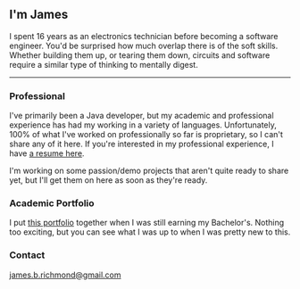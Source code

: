 ## I'm James

I spent 16 years as an electronics technician before becoming a software engineer. 
You'd be surprised how much overlap there is of the soft skills.
Whether building them up, or tearing them down, circuits and software require a similar type of thinking to mentally digest.

***

### Professional

I've primarily been a Java developer, but my academic and professional experience has had my working in a variety of languages.
Unfortunately,  100% of what I've worked on professionally so far is proprietary, so I can't share any of it here.
If you're interested in my professional experience, I have [a resume here](https://profile.indeed.com/p/jamesr-zb1cet6).

I'm working on some passion/demo projects that aren't quite ready to share yet, but I'll get them on here as soon as they're ready.

### Academic Portfolio

I put [this portfolio](/academic.md) together when I was still earning my Bachelor's.
Nothing too exciting, but you can see what I was up to when I was pretty new to this.

### Contact

[james.b.richmond@gmail.com](mailto:james.b.richmond@gmail.com)
